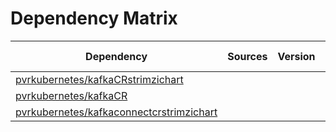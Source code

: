 # Dependency Matrix

Dependency | Sources | Version | Mismatched versions
---------- | ------- | ------- | -------------------
[pvrkubernetes/kafkaCRstrimzichart](https://github.com/pvrkubernetes/kafkaCRstrimzichart.git) |  | []() | 
[pvrkubernetes/kafkaCR](https://github.com/pvrkubernetes/kafkaCR.git) |  | []() | 
[pvrkubernetes/kafkaconnectcrstrimzichart](https://github.com/pvrkubernetes/kafkaconnectcrstrimzichart.git) |  | []() | 
